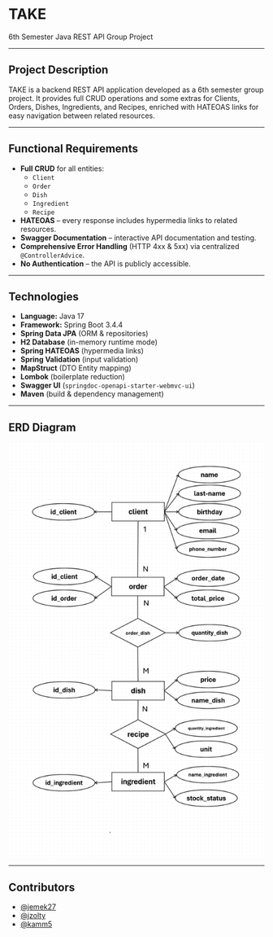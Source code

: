 # TAKE

6th Semester Java REST API Group Project

---

## Project Description

TAKE is a backend REST API application developed as a 6th semester group project. It provides full CRUD operations and some extras for Clients, Orders, Dishes, Ingredients, 
and Recipes, enriched with HATEOAS links for easy navigation between related resources.

---

## Functional Requirements

- **Full CRUD** for all entities:
  - `Client`
  - `Order`
  - `Dish`
  - `Ingredient`
  - `Recipe`
- **HATEOAS** – every response includes hypermedia links to related resources.
- **Swagger Documentation** – interactive API documentation and testing.
- **Comprehensive Error Handling** (HTTP 4xx & 5xx) via centralized `@ControllerAdvice`.
- **No Authentication** – the API is publicly accessible.

---

## Technologies

- **Language:** Java 17  
- **Framework:** Spring Boot 3.4.4  
- **Spring Data JPA** (ORM & repositories)  
- **H2 Database** (in-memory runtime mode)  
- **Spring HATEOAS** (hypermedia links)  
- **Spring Validation** (input validation)  
- **MapStruct** (DTO Entity mapping)  
- **Lombok** (boilerplate reduction)  
- **Swagger UI** (`springdoc-openapi-starter-webmvc-ui`)  
- **Maven** (build & dependency management)

---

## ERD Diagram
![ERD diagram](./TAKE-ERD.png "Entity-Relationship Diagram")

---

## Contributors

- [@jemek27](https://github.com/jemek27)
- [@jzolty](https://github.com/jzolty)
- [@kamm5](https://github.com/kamm5)
